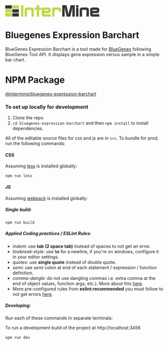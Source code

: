 
![Logo Intermine](imgs/intermine-300x37.png)
#  Bluegenes Expression Barchart

BlueGenes Expression Barchart is a tool made for [BlueGenes](http://bluegenes.apps.intermine.org) following BlueGenes Tool API. It displays gene expression versus sample in a simple bar chart.

# NPM Package

[@intermine/bluegenes-expression-barchart](https://www.npmjs.com/package/@intermine/bluegenes-expression-barchart)

### To set up locally for development

1. Clone the repo
2. `cd bluegenes-expression-barchart` and then `npm install` to install dependencies.

All of the editable source files for css and js are in `src`. To bundle for prod, run the following commands:

#### CSS

Assuming [less](http://lesscss.org/) is installed globally:

```
npm run less
```

#### JS

Assuming [webpack](https://webpack.js.org/) is installed globally:

##### Single build:
```
npm run build
```


##### Applied Coding practices / ESLint Rules:
- _indent_: use __tab (2 space tab)__ instead of spaces to not get an error.
- _linebreak-style_: use __\n__ for a newline, if you're on windows, configure it in your editor settings.
- _quotes_: use __single quote__ instead of double quote.
- _semi_: use _semi colon_ at end of each statement / expression / function definition.
- _comma-dangle_: do not use dangling commas i.e. extra comma at the end of object values, function args, etc.). More about this [here](https://eslint.org/docs/rules/comma-dangle).
- More pre-configured rules from __eslint:recommended__ you must follow to not get errors [here](https://eslint.org/docs/rules/).

##### Developing:
Run each of these commands in separate terminals:

To run a development build of the project at http://localhost:3456
```bash
npm run dev
```


